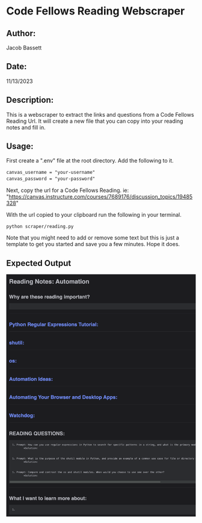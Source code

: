# Code Fellows Reading Webscraper

## Author:
Jacob Bassett

## Date:
11/13/2023

## Description:
This is a webscraper to extract the links and questions from a Code Fellows Reading Url. It will create a new file that you can copy into your reading notes and fill in.

## Usage:
First create a ".env" file at the root directory. Add the following to it.

```markdown
canvas_username = "your-username"
canvas_password = "your-password"
```

Next, copy the url for a Code Fellows Reading. ie: "https://canvas.instructure.com/courses/7689176/discussion_topics/19485328"

With the url copied to your clipboard run the following in your terminal.

```terminal
python scraper/reading.py
```
Note that you might need to add or remove some text but this is just a template to get you started and save you a few minutes. Hope it does.

## Expected Output
![file-output](./reading-scraper-output.png)
